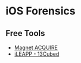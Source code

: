 # iOS Forensics

## Free Tools

- [Magnet ACQUIRE](https://www.magnetforensics.com/resources/magnet-acquire/)
- [iLEAPP - 13Cubed](https://www.youtube.com/watch?v=fEYV5vVAdu4)
